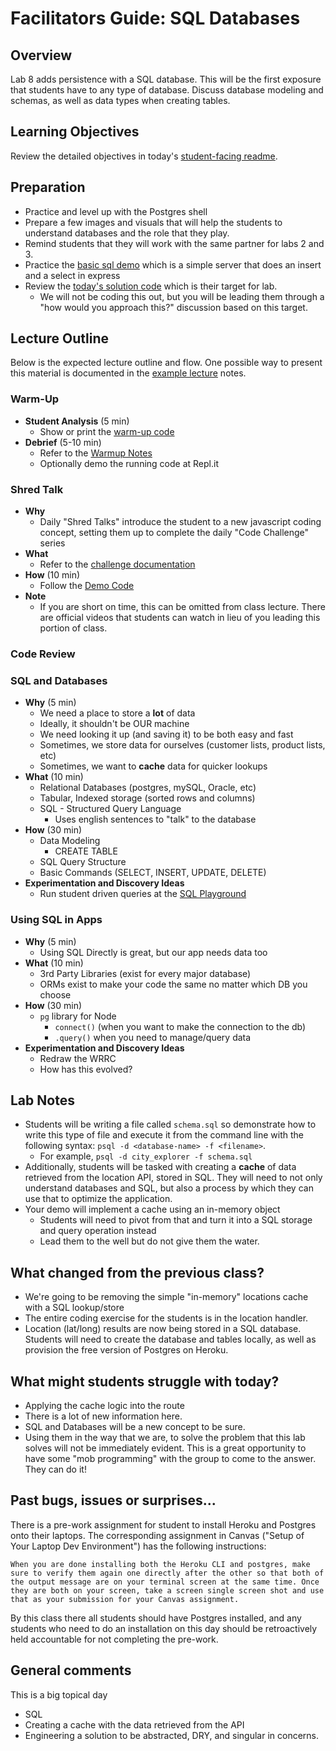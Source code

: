 # Facilitators Guide: SQL Databases

## Overview

Lab 8 adds persistence with a SQL database. This will be the first exposure that students have to any type of database. Discuss database modeling and schemas, as well as data types when creating tables.

## Learning Objectives

Review the detailed objectives in today's [student-facing readme](../README.md).

## Preparation

- Practice and level up with the Postgres shell
- Prepare a few images and visuals that will help the students to understand databases and the role that they play.
- Remind students that they will work with the same partner for labs 2 and 3.
- Practice the [basic sql demo](../demo/sql) which is a simple server that does an insert and a select in express
- Review the [today's solution code](../solution) which is their target for lab.
  - We will not be coding this out, but you will be leading them through a "how would you approach this?" discussion based on this target.

## Lecture Outline

Below is the expected lecture outline and flow. One possible way to present this material is documented in the [example lecture](../facilitator/LECTURE-EXAMPLE.md) notes.

### Warm-Up

- **Student Analysis** (5 min)
  - Show or print the [warm-up code](../warm-up/warm-up.md)
- **Debrief** (5-10 min)
  - Refer to the [Warmup Notes](../warm-up/NOTES.md)
  - Optionally demo the running code at Repl.it

### Shred Talk

- **Why**
  - Daily "Shred Talks" introduce the student to a new javascript coding concept, setting them up to complete the daily "Code Challenge" series
- **What**
  - Refer to the [challenge documentation](../challenges/README.md)
- **How** (10 min)
  - Follow the [Demo Code](../challenges/DEMO.md)
- **Note**
  - If you are short on time, this can be omitted from class lecture. There are official videos that students can watch in lieu of you leading this portion of class.

### Code Review

### SQL and Databases

- **Why** (5 min)
  - We need a place to store a **lot** of data
  - Ideally, it shouldn't be OUR machine
  - We need looking it up (and saving it) to be both easy and fast
  - Sometimes, we store data for ourselves (customer lists, product lists, etc)
  - Sometimes, we want to **cache** data for quicker lookups
- **What** (10 min)
  - Relational Databases (postgres, mySQL, Oracle, etc)
  - Tabular, Indexed storage (sorted rows and columns)
  - SQL - Structured Query Language
    - Uses english sentences to "talk" to the database
- **How** (30 min)
  - Data Modeling
    - CREATE TABLE
  - SQL Query Structure
  - Basic Commands (SELECT, INSERT, UPDATE, DELETE)
- **Experimentation and Discovery Ideas**
  - Run student driven queries at the [SQL Playground](https://main.dcesh4541no84.amplifyapp.com/)

### Using SQL in Apps

- **Why** (5 min)
  - Using SQL Directly is great, but our app needs data too
- **What** (10 min)
  - 3rd Party Libraries (exist for every major database)
  - ORMs exist to make your code the same no matter which DB you choose
- **How** (30 min)
  - `pg` library for Node
    - `connect()` (when you want to make the connection to the db)
    - `.query()` when you need to manage/query data
- **Experimentation and Discovery Ideas**
  - Redraw the WRRC
  - How has this evolved?

## Lab Notes

- Students will be writing a file called `schema.sql` so demonstrate how to write this type of file and execute it from the command line with the following syntax: `psql -d <database-name> -f <filename>`.
  - For example, `psql -d city_explorer -f schema.sql`
- Additionally, students will be tasked with creating a **cache** of data retrieved from the location API, stored in SQL. They will need to not only understand databases and SQL, but also a process by which they can use that to optimize the application.
- Your demo will implement a cache using an in-memory object
  - Students will need to pivot from that and turn it into a SQL storage and query operation instead
  - Lead them to the well but do not give them the water.

## What changed from the previous class?

- We're going to be removing the simple "in-memory" locations cache with a SQL lookup/store
- The entire coding exercise for the students is in the location handler.
- Location (lat/long) results are now being stored in a SQL database. Students will need to create the database and tables locally, as well as provision the free version of Postgres on Heroku.

## What might students struggle with today?

- Applying the cache logic into the route
- There is a lot of new information here.
- SQL and Databases will be a new concept to be sure.
- Using them in the way that we are, to solve the problem that this lab solves will not be immediately evident.  This is a great opportunity to have some "mob programming" with the group to come to the answer. They can do it!

## Past bugs, issues or surprises...

There is a pre-work assignment for student to install Heroku and Postgres onto their laptops. The corresponding assignment in Canvas ("Setup of Your Laptop Dev Environment") has the following instructions:

```When you are done installing both the Heroku CLI and postgres, make sure to verify them again one directly after the other so that both of the output message are on your terminal screen at the same time. Once they are both on your screen, take a screen single screen shot and use that as your submission for your Canvas assignment.```

By this class there all students should have Postgres installed, and any students who need to do an installation on this day should be retroactively held accountable for not completing the pre-work.

## General comments

This is a big topical day

- SQL
- Creating a cache with the data retrieved from the API
- Engineering a solution to be abstracted, DRY, and singular in concerns.
